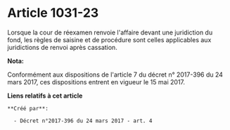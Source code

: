 # Article 1031-23

Lorsque la cour de réexamen renvoie l'affaire devant une juridiction du fond, les règles de saisine et de procédure sont
celles applicables aux juridictions de renvoi après cassation.

**Nota:**

Conformément aux dispositions de l'article 7 du décret n° 2017-396 du 24 mars 2017, ces dispositions entrent en vigueur le 15
mai 2017.

**Liens relatifs à cet article**

	**Créé par**:

	  - Décret n°2017-396 du 24 mars 2017 - art. 4
